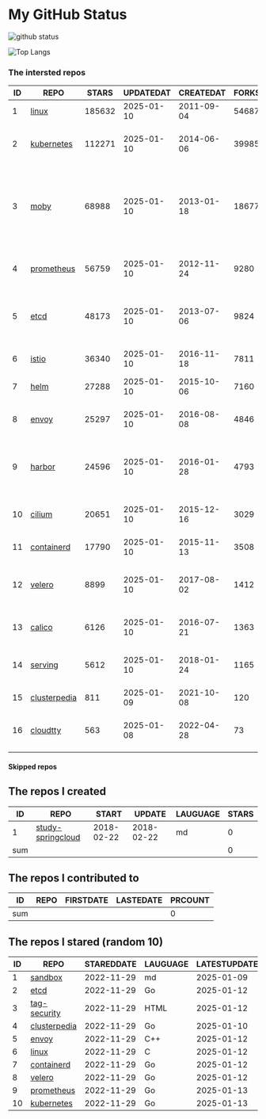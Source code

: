 # My GitHub Status

<img src="https://github-readme-stats-1.yihong0618.vercel.app/api?username=daoqingniu&show_icons=true&&&hide_title=true&count_private=true" alt="github status" />

![Top Langs](https://github-readme-stats-1.yihong0618.vercel.app/api/top-langs/?username=daoqingniu&layout=compact)

<!--START_SECTION:github_repos-->
### The intersted repos
| ID |                              REPO                               | STARS  | UPDATEDAT  | CREATEDAT  | FORKSCOUNT |                                                DESCRIPTIONS                                                |
|----|-----------------------------------------------------------------|--------|------------|------------|------------|------------------------------------------------------------------------------------------------------------|
|  1 | [linux](https://github.com/torvalds/linux)                      | 185632 | 2025-01-10 | 2011-09-04 |      54687 | Linux kernel source tree                                                                                   |
|  2 | [kubernetes](https://github.com/kubernetes/kubernetes)          | 112271 | 2025-01-10 | 2014-06-06 |      39985 | Production-Grade Container Scheduling and Management                                                       |
|  3 | [moby](https://github.com/moby/moby)                            |  68988 | 2025-01-10 | 2013-01-18 |      18677 | The Moby Project - a collaborative project for the container ecosystem to assemble container-based systems |
|  4 | [prometheus](https://github.com/prometheus/prometheus)          |  56759 | 2025-01-10 | 2012-11-24 |       9280 | The Prometheus monitoring system and time series database.                                                 |
|  5 | [etcd](https://github.com/etcd-io/etcd)                         |  48173 | 2025-01-10 | 2013-07-06 |       9824 | Distributed reliable key-value store for the most critical data of a distributed system                    |
|  6 | [istio](https://github.com/istio/istio)                         |  36340 | 2025-01-10 | 2016-11-18 |       7811 | Connect, secure, control, and observe services.                                                            |
|  7 | [helm](https://github.com/helm/helm)                            |  27288 | 2025-01-10 | 2015-10-06 |       7160 | The Kubernetes Package Manager                                                                             |
|  8 | [envoy](https://github.com/envoyproxy/envoy)                    |  25297 | 2025-01-10 | 2016-08-08 |       4846 | Cloud-native high-performance edge/middle/service proxy                                                    |
|  9 | [harbor](https://github.com/goharbor/harbor)                    |  24596 | 2025-01-10 | 2016-01-28 |       4793 | An open source trusted cloud native registry project that stores, signs, and scans content.                |
| 10 | [cilium](https://github.com/cilium/cilium)                      |  20651 | 2025-01-10 | 2015-12-16 |       3029 | eBPF-based Networking, Security, and Observability                                                         |
| 11 | [containerd](https://github.com/containerd/containerd)          |  17790 | 2025-01-10 | 2015-11-13 |       3508 | An open and reliable container runtime                                                                     |
| 12 | [velero](https://github.com/vmware-tanzu/velero)                |   8899 | 2025-01-10 | 2017-08-02 |       1412 | Backup and migrate Kubernetes applications and their persistent volumes                                    |
| 13 | [calico](https://github.com/projectcalico/calico)               |   6126 | 2025-01-10 | 2016-07-21 |       1363 | Cloud native networking and network security                                                               |
| 14 | [serving](https://github.com/knative/serving)                   |   5612 | 2025-01-10 | 2018-01-24 |       1165 | Kubernetes-based, scale-to-zero, request-driven compute                                                    |
| 15 | [clusterpedia](https://github.com/clusterpedia-io/clusterpedia) |    811 | 2025-01-09 | 2021-10-08 |        120 | The Encyclopedia of Kubernetes clusters                                                                    |
| 16 | [cloudtty](https://github.com/cloudtty/cloudtty)                |    563 | 2025-01-08 | 2022-04-28 |         73 | A Friendly Kubernetes CloudShell (Web Terminal) !                                                          |



#### Skipped repos
<!--END_SECTION:github_repos-->

<!--START_SECTION:my_github-->
## The repos I created
| ID  |                                 REPO                                 |   START    |   UPDATE   | LAUGUAGE | STARS |
|-----|----------------------------------------------------------------------|------------|------------|----------|-------|
|   1 | [study-springcloud](https://github.com/daoqingniu/study-springcloud) | 2018-02-22 | 2018-02-22 | md       |     0 |
| sum |                                                                      |            |            |          |     0 |

## The repos I contributed to
| ID  | REPO | FIRSTDATE | LASTEDATE | PRCOUNT |
|-----|------|-----------|-----------|---------|
| sum |      |           |           |       0 |

## The repos I stared (random 10)
| ID |                              REPO                               | STAREDDATE | LAUGUAGE | LATESTUPDATE |
|----|-----------------------------------------------------------------|------------|----------|--------------|
|  1 | [sandbox](https://github.com/cncf/sandbox)                      | 2022-11-29 | md       | 2025-01-09   |
|  2 | [etcd](https://github.com/etcd-io/etcd)                         | 2022-11-29 | Go       | 2025-01-12   |
|  3 | [tag-security](https://github.com/cncf/tag-security)            | 2022-11-29 | HTML     | 2025-01-12   |
|  4 | [clusterpedia](https://github.com/clusterpedia-io/clusterpedia) | 2022-11-29 | Go       | 2025-01-10   |
|  5 | [envoy](https://github.com/envoyproxy/envoy)                    | 2022-11-29 | C++      | 2025-01-12   |
|  6 | [linux](https://github.com/torvalds/linux)                      | 2022-11-29 | C        | 2025-01-12   |
|  7 | [containerd](https://github.com/containerd/containerd)          | 2022-11-29 | Go       | 2025-01-12   |
|  8 | [velero](https://github.com/vmware-tanzu/velero)                | 2022-11-29 | Go       | 2025-01-12   |
|  9 | [prometheus](https://github.com/prometheus/prometheus)          | 2022-11-29 | Go       | 2025-01-13   |
| 10 | [kubernetes](https://github.com/kubernetes/kubernetes)          | 2022-11-29 | Go       | 2025-01-13   |

<!--END_SECTION:my_github-->
